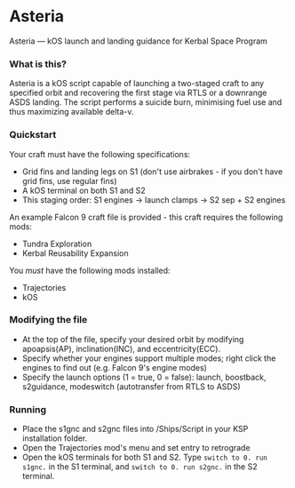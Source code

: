 # Asteria
Asteria — kOS launch and landing guidance for Kerbal Space Program

### What is this?
Asteria is a kOS script capable of launching a two-staged craft to any specified orbit and recovering the first stage via RTLS or a downrange ASDS landing. The script performs a suicide burn, minimising fuel use and thus maximizing available delta-v.

### Quickstart
Your craft must have the following specifications:
- Grid fins and landing legs on S1 (don't use airbrakes - if you don't have grid fins, use regular fins)
- A kOS terminal on both S1 and S2
- This staging order: S1 engines -> launch clamps -> S2 sep + S2 engines

An example Falcon 9 craft file is provided - this craft requires the following mods:
- Tundra Exploration
- Kerbal Reusability Expansion

You _must_ have the following mods installed:
- Trajectories
- kOS

### Modifying the file
- At the top of the file, specify your desired orbit by modifying apoapsis(AP), inclination(INC), and eccentricity(ECC).
- Specify whether your engines support multiple modes; right click the engines to find out (e.g. Falcon 9's engine modes)
- Specify the launch options (1 = true, 0 = false): launch, boostback, s2guidance, modeswitch (autotransfer from RTLS to ASDS)

### Running
- Place the s1gnc and s2gnc files into /Ships/Script in your KSP installation folder.
- Open the Trajectories mod's menu and set entry to retrograde
- Open the kOS terminals for both S1 and S2. Type `switch to 0. run s1gnc.` in the S1 terminal, and `switch to 0. run s2gnc.` in the S2 terminal.
